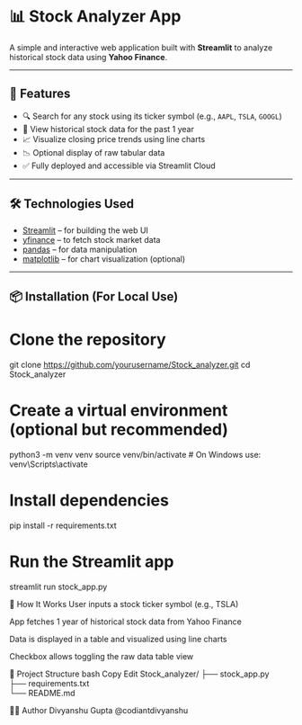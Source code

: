 # 📊 Stock Analyzer App

A simple and interactive web application built with **Streamlit** to analyze historical stock data using **Yahoo Finance**.

---

## 🚀 Features

- 🔍 Search for any stock using its ticker symbol (e.g., `AAPL`, `TSLA`, `GOOGL`)
- 📅 View historical stock data for the past 1 year
- 📈 Visualize closing price trends using line charts
- 📉 Optional display of raw tabular data
- ✅ Fully deployed and accessible via Streamlit Cloud

---

## 🛠️ Technologies Used

- [Streamlit](https://streamlit.io/) – for building the web UI
- [yfinance](https://pypi.org/project/yfinance/) – to fetch stock market data
- [pandas](https://pandas.pydata.org/) – for data manipulation
- [matplotlib](https://matplotlib.org/) – for chart visualization (optional)

---

## 📦 Installation (For Local Use)

# Clone the repository
git clone https://github.com/yourusername/Stock_analyzer.git
cd Stock_analyzer

# Create a virtual environment (optional but recommended)
python3 -m venv venv
source venv/bin/activate  # On Windows use: venv\Scripts\activate

# Install dependencies
pip install -r requirements.txt

# Run the Streamlit app
streamlit run stock_app.py


🧠 How It Works
User inputs a stock ticker symbol (e.g., TSLA)

App fetches 1 year of historical stock data from Yahoo Finance

Data is displayed in a table and visualized using line charts

Checkbox allows toggling the raw data table view

📁 Project Structure
bash
Copy
Edit
Stock_analyzer/
├── stock_app.py           
├── requirements.txt       
└── README.md      

🧑‍💻 Author
Divyanshu Gupta
@codiantdivyanshu


